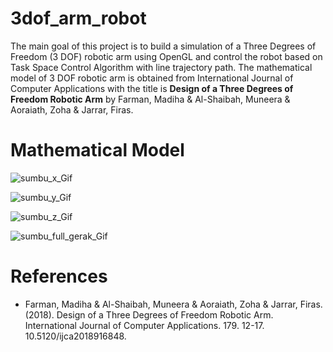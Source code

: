 # 3dof_arm_robot
The main goal of this project is to build a simulation of a Three Degrees of Freedom (3 DOF) robotic arm using OpenGL and control the robot based on Task Space Control Algorithm with line trajectory path. The mathematical model of 3 DOF robotic arm is obtained from International Journal of Computer Applications with the title is **Design of a Three Degrees of Freedom Robotic Arm** by Farman, Madiha & Al-Shaibah, Muneera & Aoraiath, Zoha & Jarrar, Firas.

<h1>Mathematical Model</h1>


![sumbu_x_Gif](https://github.com/JordyMarcius/4dof_arm_robot/assets/65435469/83a8258e-7abf-44e9-928b-3b480e0fe042)

![sumbu_y_Gif](https://github.com/JordyMarcius/4dof_arm_robot/assets/65435469/66ca2859-b413-4c6c-9c42-1d5fe1c8fc35)

![sumbu_z_Gif](https://github.com/JordyMarcius/4dof_arm_robot/assets/65435469/20317ebf-1973-4b40-8507-b56b4ea6200d)

![sumbu_full_gerak_Gif](https://github.com/JordyMarcius/4dof_arm_robot/assets/65435469/8d082b2a-e4f1-4db6-abf9-0e51abe6345b)

<h1>References</h1>

- Farman, Madiha & Al-Shaibah, Muneera & Aoraiath, Zoha & Jarrar, Firas. (2018). Design of a Three Degrees of Freedom Robotic Arm. International Journal of Computer Applications. 179. 12-17. 10.5120/ijca2018916848. 
